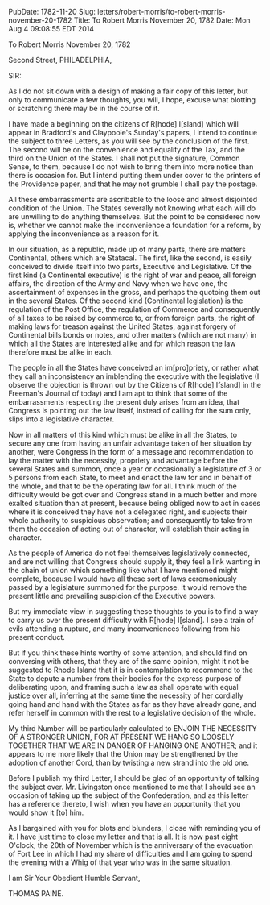 PubDate: 1782-11-20
Slug: letters/robert-morris/to-robert-morris-november-20-1782
Title: To Robert Morris  November 20, 1782
Date: Mon Aug  4 09:08:55 EDT 2014

   To Robert Morris  November 20, 1782

   Second Street, PHILADELPHIA,

   SIR:

   As I do not sit down with a design of making a fair copy of this letter,
   but only to communicate a few thoughts, you will, I hope, excuse what
   blotting or scratching there may be in the course of it.

   I have made a beginning on the citizens of R[hode] I[sland] which will
   appear in Bradford's and Claypoole's Sunday's papers, I intend to continue
   the subject to three Letters, as you will see by the conclusion of the
   first. The second will be on the convenience and equality of the Tax, and
   the third on the Union of the States. I shall not put the signature,
   Common Sense, to them, because I do not wish to bring them into more
   notice than there is occasion for. But I intend putting them under cover
   to the printers of the Providence paper, and that he may not grumble I
   shall pay the postage.

   All these embarrassments are ascribable to the loose and almost disjointed
   condition of the Union. The States severally not knowing what each will do
   are unwilling to do anything themselves. But the point to be considered
   now is, whether we cannot make the inconvenience a foundation for a
   reform, by applying the inconvenience as a reason for it.

   In our situation, as a republic, made up of many parts, there are matters
   Continental, others which are Statacal. The first, like the second, is
   easily conceived to divide itself into two parts, Executive and
   Legislative. Of the first kind (a Continental executive) is the right of
   war and peace, all foreign affairs, the direction of the Army and Navy
   when we have one, the ascertainment of expenses in the gross, and perhaps
   the quotoing them out in the several States. Of the second kind
   (Continental legislation) is the regulation of the Post Office, the
   regulation of Commerce and consequently of all taxes to be raised by
   commerce to, or from foreign parts, the right of making laws for treason
   against the United States, against forgery of Continental bills bonds or
   notes, and other matters (which are not many) in which all the States are
   interested alike and for which reason the law therefore must be alike in
   each.

   The people in all the States have conceived an im[pro]priety, or rather
    what they call an inconsistency an imblending the executive with the
   legislative (I observe the objection is thrown out by the Citizens of
   R[hode] Ifsland] in the Freeman's Journal of today) and I am apt to think
   that some of the embarrassments respecting the present duly arises from an
   idea, that Congress is pointing out the law itself, instead of calling for
   the sum only, slips into a legislative character.

   Now in all matters of this kind which must be alike in all the States, to
   secure any one from having an unfair advantage taken of her situation by
   another, were Congress in the form of a message and recommendation to lay
   the matter with the necessity, propriety and advantage before the several
   States and summon, once a year or occasionally a legislature of 3 or 5
   persons from each State, to meet and enact the law for and in behalf of
   the whole, and that to be the operating law for all. I think much of the
   difficulty would be got over and Congress stand in a much better and more
   exalted situation than at present, because being obliged now to act in
   cases where it is conceived they have not a delegated right, and subjects
   their whole authority to suspicious observation; and consequently to take
   from them the occasion of acting out of character, will establish their
   acting in character.

   As the people of America do not feel themselves legislatively connected,
   and are not willing that Congress should supply it, they feel a link
   wanting in the chain of union which something like what I have mentioned
   might complete, because I would have all these sort of laws ceremoniously
   passed by a legislature summoned for the purpose. It would remove the
   present little and prevailing suspicion of the Executive powers.

   But my immediate view in suggesting these thoughts to you is to find a way
   to carry us over the present difficulty with R[hode] I[sland]. I see a
   train of evils attending a rupture, and many inconveniences following from
   his present conduct.

   But if you think these hints worthy of some attention, and should find on
   conversing with others, that they are of the same opinion, might it not be
   suggested to Rhode Island that it is in contemplation to recommend to the
   State to depute a number from their bodies for the express purpose of
   deliberating upon, and framing such a law as shall operate with equal
   justice over all, inferring at the same time the necessity of her
   cordially going hand and hand with the States as far as they have already
   gone, and refer herself in common with the rest to a legislative decision
   of the whole.

   My third Number will be particularly calculated to ENJOIN THE NECESSITY OF
   A STRONGER UNION, FOR AT PRESENT WE HANG SO LOOSELY TOGETHER THAT WE ARE
   IN DANGER OF HANGING ONE ANOTHER; and it appears to me more likely that
   the Union may be strengthened by the adoption of another Cord, than by
   twisting a new strand into the old one.

   Before I publish my third Letter, I should be glad of an opportunity of
   talking the subject over. Mr. Livingston once mentioned to me that I
   should see an occasion of taking up the subject of the Confederation, and
   as this letter has a reference thereto, I wish when you have an
   opportunity that you would show it [to] him.

   As I bargained with you for blots and blunders, I close with reminding you
   of it. I have just time to close my letter and that is all. It is now past
   eight O'clock, the 20th of November which is the anniversary of the
   evacuation of Fort Lee in which I had my share of difficulties and I am
   going to spend the evening with a Whig of that year who was in the same
   situation.

   I am Sir Your Obedient Humble Servant,

   THOMAS PAINE.


